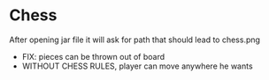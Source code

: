 # Chess

After opening jar file it will ask for path that should lead to chess.png
- FIX: pieces can be thrown out of board
- WITHOUT CHESS RULES, player can move anywhere he wants
